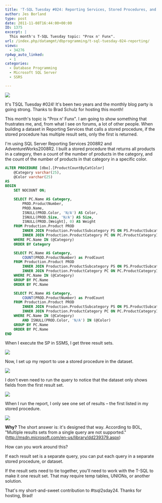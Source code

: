 ```yaml
---
title: 'T-SQL Tuesday #024: Reporting Services, Stored Procedures, and Multiple Result Sets'
author: Jes Borland
type: post
date: 2011-11-08T16:44:00+00:00
ID: 1375
excerpt: |
  This month's T-SQL Tuesday topic: "Prox n' Funx".
url: /index.php/datamgmt/dbprogramming/t-sql-tuesday-024-reporting/
views:
  - 34276
rp4wp_auto_linked:
  - 1
categories:
  - Database Programming
  - Microsoft SQL Server
  - SSRS

---
```

[![][1]][2]

It's TSQL Tuesday #024! It's been two years and the monthly blog party is going strong. Thanks to Brad Schulz for hosting this month! 

This month's topic is "Prox n' Funx". I am going to show something that frustrates me, and, from what I see on forums, a lot of other people. When building a dataset in Reporting Services that calls a stored procedure, if the stored procedure has multiple result sets, only the first is returned. 

I'm using SQL Server Reporting Services 2008R2 and AdventureWorks2008R2. I built a stored procedure that returns all products in a category, then a count of the number of products in the category, and the count of the number of products in that category in a specific color. 

```sql
ALTER PROCEDURE [dbo].[ProductCountByCatColor]
	@Category varchar(25), 
	@Color varchar(25)
AS
BEGIN
	SET NOCOUNT ON;

	SELECT PC.Name AS Category, 
		PROD.ProductNumber, 
		PROD.Name, 
		ISNULL(PROD.Color, 'N/A') AS Color, 
		ISNULL(PROD.Size, 'N/A') AS Size, 
		ISNULL(PROD.[Weight], 0) AS Weight 
	FROM Production.Product PROD 
		INNER JOIN Production.ProductSubcategory PS ON PS.ProductSubcategoryID = PROD.ProductSubcategoryID 
		INNER JOIN Production.ProductCategory PC ON PC.ProductCategoryID = PS.ProductCategoryID 
	WHERE PC.Name IN (@Category)
	ORDER BY Category 

	SELECT PC.Name AS Category, 
		COUNT(PROD.ProductNumber) as ProdCount 
	FROM Production.Product PROD 
		INNER JOIN Production.ProductSubcategory PS ON PS.ProductSubcategoryID = PROD.ProductSubcategoryID 
		INNER JOIN Production.ProductCategory PC ON PC.ProductCategoryID = PS.ProductCategoryID 
	WHERE PC.Name IN (@Category) 
	GROUP BY PC.Name
	ORDER BY PC.Name 

	SELECT PC.Name AS Category, 
		COUNT(PROD.ProductNumber) as ProdCount 
	FROM Production.Product PROD 
		INNER JOIN Production.ProductSubcategory PS ON PS.ProductSubcategoryID = PROD.ProductSubcategoryID 
		INNER JOIN Production.ProductCategory PC ON PC.ProductCategoryID = PS.ProductCategoryID 
	WHERE PC.Name IN (@Category) 
		AND ISNULL(PROD.Color, 'N/A') IN (@Color)
	GROUP BY PC.Name
	ORDER BY PC.Name 
END
```

When I execute the SP in SSMS, I get three result sets.
  
![][3]

Now, I set up my report to use a stored procedure in the dataset.
  
![][4]

I don't even need to run the query to notice that the dataset only shows fields from the first result set.
  
![][5]

When I run the report, I only see one set of results – the first listed in my stored procedure.
  
![][6]

**Why?** The short answer is: it's designed that way. According to BOL, "Multiple results sets from a single query are not supported." (<http://msdn.microsoft.com/en-us/library/dd239379.aspx>) 

How can you work around this? 

If each result set is a separate query, you can put each query in a separate stored procedure, or dataset. 

If the result sets need to tie together, you'll need to work with the T-SQL to make it one result set. That may require temp tables, UNIONs, or another solution. 

That's my short-and-sweet contribution to #tsql2sday24. Thanks for hosting, Brad!

 [1]: /wp-content/uploads/blogs/DataMgmt/olap_1.gif ""
 [2]: http://bradsruminations.blogspot.com/2011/10/invitation-for-t-sql-tuesday-024-prox-n.html
 [3]: /wp-content/uploads/users/grrlgeek/TSQL24ssmsquery.JPG?mtime=1320777536 ""
 [4]: /wp-content/uploads/users/grrlgeek/TSQL24dataset.JPG?mtime=1320777536 ""
 [5]: /wp-content/uploads/users/grrlgeek/TSQL24fields.JPG?mtime=1320777536 ""
 [6]: /wp-content/uploads/users/grrlgeek/TSQL24report.JPG?mtime=1320777537 ""